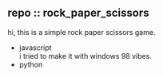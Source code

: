 ## repo :: rock_paper_scissors
hi, this is a simple rock paper scissors game.   

- javascript   
i tried to make it with windows 98 vibes.   
- python   

